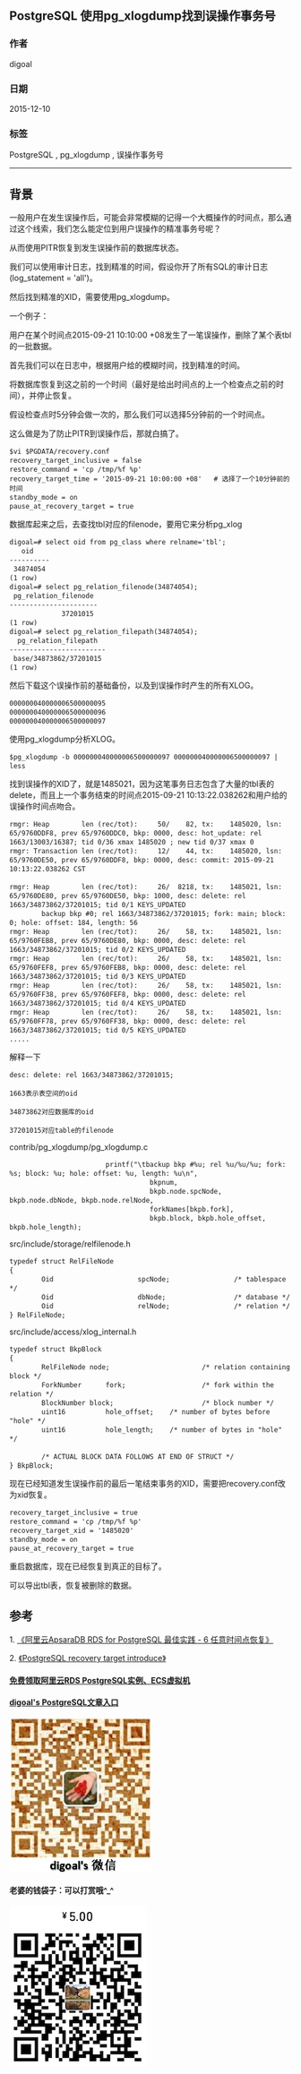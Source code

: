 ## PostgreSQL 使用pg_xlogdump找到误操作事务号  
                      
### 作者                                                                   
digoal                 
                        
### 日期                   
2015-12-10                   
                    
### 标签                 
PostgreSQL , pg_xlogdump , 误操作事务号   
                      
----                
                         
## 背景       
一般用户在发生误操作后，可能会非常模糊的记得一个大概操作的时间点，那么通过这个线索，我们怎么能定位到用户误操作的精准事务号呢？  
  
从而使用PITR恢复到发生误操作前的数据库状态。  
  
我们可以使用审计日志，找到精准的时间，假设你开了所有SQL的审计日志(log_statement = 'all')。  
  
然后找到精准的XID，需要使用pg_xlogdump。  
  
一个例子：  
  
用户在某个时间点2015-09-21 10:10:00 +08发生了一笔误操作，删除了某个表tbl的一批数据。  
  
首先我们可以在日志中，根据用户给的模糊时间，找到精准的时间。  
  
将数据库恢复到这之前的一个时间（最好是给出时间点的上一个检查点之前的时间），并停止恢复。  
  
假设检查点时5分钟会做一次的，那么我们可以选择5分钟前的一个时间点。  
  
这么做是为了防止PITR到误操作后，那就白搞了。  
  
```  
$vi $PGDATA/recovery.conf   
recovery_target_inclusive = false  
restore_command = 'cp /tmp/%f %p'  
recovery_target_time = '2015-09-21 10:00:00 +08'   # 选择了一个10分钟前的时间  
standby_mode = on  
pause_at_recovery_target = true  
```  
  
数据库起来之后，去查找tbl对应的filenode，要用它来分析pg_xlog  
  
```  
digoal=# select oid from pg_class where relname='tbl';  
   oid      
----------  
 34874054  
(1 row)  
digoal=# select pg_relation_filenode(34874054);  
 pg_relation_filenode   
----------------------  
             37201015  
(1 row)  
digoal=# select pg_relation_filepath(34874054);  
  pg_relation_filepath    
------------------------  
 base/34873862/37201015  
(1 row)  
```  
  
然后下载这个误操作前的基础备份，以及到误操作时产生的所有XLOG。  
  
```  
000000040000006500000095  
000000040000006500000096  
000000040000006500000097  
```  
  
使用pg_xlogdump分析XLOG。  
  
```  
$pg_xlogdump -b 000000040000006500000097 000000040000006500000097 | less  
```  
  
找到误操作的XID了，就是1485021，因为这笔事务日志包含了大量的tbl表的delete，而且上一个事务结束的时间点2015-09-21 10:13:22.038262和用户给的误操作时间点吻合。  
  
```  
rmgr: Heap        len (rec/tot):     50/    82, tx:    1485020, lsn: 65/9760DDF8, prev 65/9760DDC0, bkp: 0000, desc: hot_update: rel 1663/13003/16387; tid 0/36 xmax 1485020 ; new tid 0/37 xmax 0  
rmgr: Transaction len (rec/tot):     12/    44, tx:    1485020, lsn: 65/9760DE50, prev 65/9760DDF8, bkp: 0000, desc: commit: 2015-09-21 10:13:22.038262 CST  
  
rmgr: Heap        len (rec/tot):     26/  8218, tx:    1485021, lsn: 65/9760DE80, prev 65/9760DE50, bkp: 1000, desc: delete: rel 1663/34873862/37201015; tid 0/1 KEYS_UPDATED   
        backup bkp #0; rel 1663/34873862/37201015; fork: main; block: 0; hole: offset: 184, length: 56  
rmgr: Heap        len (rec/tot):     26/    58, tx:    1485021, lsn: 65/9760FEB8, prev 65/9760DE80, bkp: 0000, desc: delete: rel 1663/34873862/37201015; tid 0/2 KEYS_UPDATED   
rmgr: Heap        len (rec/tot):     26/    58, tx:    1485021, lsn: 65/9760FEF8, prev 65/9760FEB8, bkp: 0000, desc: delete: rel 1663/34873862/37201015; tid 0/3 KEYS_UPDATED   
rmgr: Heap        len (rec/tot):     26/    58, tx:    1485021, lsn: 65/9760FF38, prev 65/9760FEF8, bkp: 0000, desc: delete: rel 1663/34873862/37201015; tid 0/4 KEYS_UPDATED   
rmgr: Heap        len (rec/tot):     26/    58, tx:    1485021, lsn: 65/9760FF78, prev 65/9760FF38, bkp: 0000, desc: delete: rel 1663/34873862/37201015; tid 0/5 KEYS_UPDATED   
.....  
```  
  
解释一下  
  
```  
desc: delete: rel 1663/34873862/37201015;  
  
1663表示表空间的oid  
  
34873862对应数据库的oid  
  
37201015对应table的filenode  
```  
  
contrib/pg_xlogdump/pg_xlogdump.c  
  
```  
                        printf("\tbackup bkp #%u; rel %u/%u/%u; fork: %s; block: %u; hole: offset: %u, length: %u\n",  
                                   bkpnum,  
                                   bkpb.node.spcNode, bkpb.node.dbNode, bkpb.node.relNode,  
                                   forkNames[bkpb.fork],  
                                   bkpb.block, bkpb.hole_offset, bkpb.hole_length);  
```  
  
src/include/storage/relfilenode.h  
  
```  
typedef struct RelFileNode  
{  
        Oid                     spcNode;                /* tablespace */  
        Oid                     dbNode;                 /* database */  
        Oid                     relNode;                /* relation */  
} RelFileNode;  
```  
  
src/include/access/xlog_internal.h  
  
```  
typedef struct BkpBlock  
{  
        RelFileNode node;                       /* relation containing block */  
        ForkNumber      fork;                   /* fork within the relation */  
        BlockNumber block;                      /* block number */  
        uint16          hole_offset;    /* number of bytes before "hole" */  
        uint16          hole_length;    /* number of bytes in "hole" */  
  
        /* ACTUAL BLOCK DATA FOLLOWS AT END OF STRUCT */  
} BkpBlock;  
```  
  
现在已经知道发生误操作前的最后一笔结束事务的XID，需要把recovery.conf改为xid恢复。  
  
```  
recovery_target_inclusive = true  
restore_command = 'cp /tmp/%f %p'  
recovery_target_xid = '1485020'  
standby_mode = on  
pause_at_recovery_target = true  
```  
  
重启数据库，现在已经恢复到真正的目标了。  
  
可以导出tbl表，恢复被删除的数据。  
  
## 参考  
1\. [《阿里云ApsaraDB RDS for PostgreSQL 最佳实践 - 6 任意时间点恢复》](../201512/20151220_06.md)   
  
2\. [《PostgreSQL recovery target introduce》](../201301/20130130_01.md)   
  
  
  
  
  
  
  
  
  
  
  
  
  
#### [免费领取阿里云RDS PostgreSQL实例、ECS虚拟机](https://free.aliyun.com/ "57258f76c37864c6e6d23383d05714ea")
  
  
#### [digoal's PostgreSQL文章入口](https://github.com/digoal/blog/blob/master/README.md "22709685feb7cab07d30f30387f0a9ae")
  
  
![digoal's weixin](../pic/digoal_weixin.jpg "f7ad92eeba24523fd47a6e1a0e691b59")
  
  
#### 老婆的钱袋子：可以打赏哦^_^  
![wife's weixin ds](../pic/wife_weixin_ds.jpg "acd5cce1a143ef1d6931b1956457bc9f")
  
